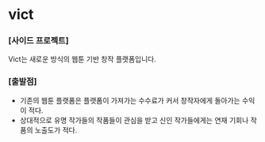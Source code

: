 # vict

### [사이드 프로젝트]

Vict는 새로운 방식의 웹툰 기반 창작 플랫폼입니다.

### [출발점]

- 기존의 웹툰 플랫폼은 플랫폼이 가져가는 수수료가 커서 창작자에게 돌아가는 수익이 적다.
- 상대적으로 유명 작가들의 작품들이 관심을 받고 신인 작가들에게는 연재 기회나 작품의 노출도가 적다.
